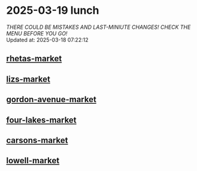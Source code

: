 # 2025-03-19 lunch  
*THERE COULD BE MISTAKES AND LAST-MINIUTE CHANGES! CHECK THE MENU BEFORE YOU GO!*  
Updated at: 2025-03-18 07:22:12  
## [rhetas-market](https://wisc-housingdining.nutrislice.com/menu/rhetas-market/lunch/2025-03-19)  
## [lizs-market](https://wisc-housingdining.nutrislice.com/menu/lizs-market/lunch/2025-03-19)  
## [gordon-avenue-market](https://wisc-housingdining.nutrislice.com/menu/gordon-avenue-market/lunch/2025-03-19)  
## [four-lakes-market](https://wisc-housingdining.nutrislice.com/menu/four-lakes-market/lunch/2025-03-19)  
## [carsons-market](https://wisc-housingdining.nutrislice.com/menu/carsons-market/lunch/2025-03-19)  
## [lowell-market](https://wisc-housingdining.nutrislice.com/menu/lowell-market/lunch/2025-03-19)  
  
